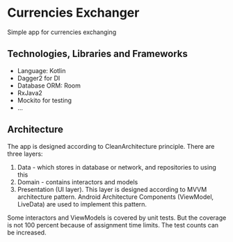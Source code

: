 # Currencies Exchanger

Simple app for currencies exchanging 


## Technologies, Libraries and Frameworks

 - Language: Kotlin
 - Dagger2 for DI
 - Database ORM: Room
 - RxJava2
 - Mockito for testing
 - ...

## Architecture

The app is designed according to CleanArchitecture principle. There are three layers:

 1. Data - which stores in database or network, and repositories to using this
 2. Domain - contains interactors and models
 3. Presentation (UI layer). This layer is designed according to MVVM architecture pattern. Android Architecture Components (ViewModel, LiveData) are used to implement this pattern.  

Some interactors and ViewModels is covered by unit tests. But the coverage is not 100 percent because of assignment time limits. The test counts can be increased.
